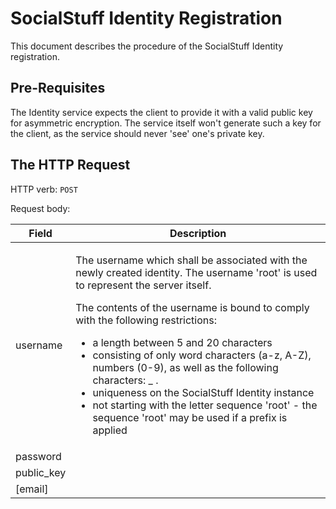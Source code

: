 # SocialStuff Identity Registration
This document describes the procedure of the SocialStuff Identity registration.

## Pre-Requisites
The Identity service expects the client to provide it with a valid public key for asymmetric encryption.
The service itself won't generate such a key for the client, as the service should never 'see' one's private key.

## The HTTP Request

HTTP verb: `POST`

Request body:
<table>
  <thead>
    <tr>
      <th>Field</th>
      <th>Description</th>
    </tr>
  </thead>
  <tbody>
    <tr>
      <td>username</td>
      <td>
        <p>
          The username which shall be associated with the newly created identity.
          The username 'root' is used to represent the server itself.
        </p>
        <p>
          The contents of the username is bound to comply with the following restrictions:
        </p>
        <ul>
          <li>a length between 5 and 20 characters</li>
          <li>consisting of only word characters (a-z, A-Z), numbers (0-9), as well as the following characters: _ .</li>
          <li>uniqueness on the SocialStuff Identity instance</li>
          <li>not starting with the letter sequence 'root' - the sequence 'root' may be used if a prefix is applied</li>
        </ul>
      </td>
    </tr>
    <tr>
      <td>password</td>
      <td></td>
    </tr>
    <tr>
      <td>public_key</td>
      <td></td>
    </tr>
    <tr>
      <td>[email]</td>
      <td></td>
    </tr>
  </tbody>
</table>
